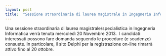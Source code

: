 ```yaml
---
layout: post
title:  "Sessione straordinaria di laurea magistrale in Ingegneria Informatica del 20/11/2013"
---
```


Una sessione straordinaria di laurea magistrale/specialistica in Ingegneria Informatica verrà tenuta mercoledì 20 Novembre 2013.  I candidati interessati possono fare domanda seguendo le procedure (e scadenze) consuete. In particolare, il sito Delphi per la registrazione on-line rimarrà attivo fino al 20 ottobre.
